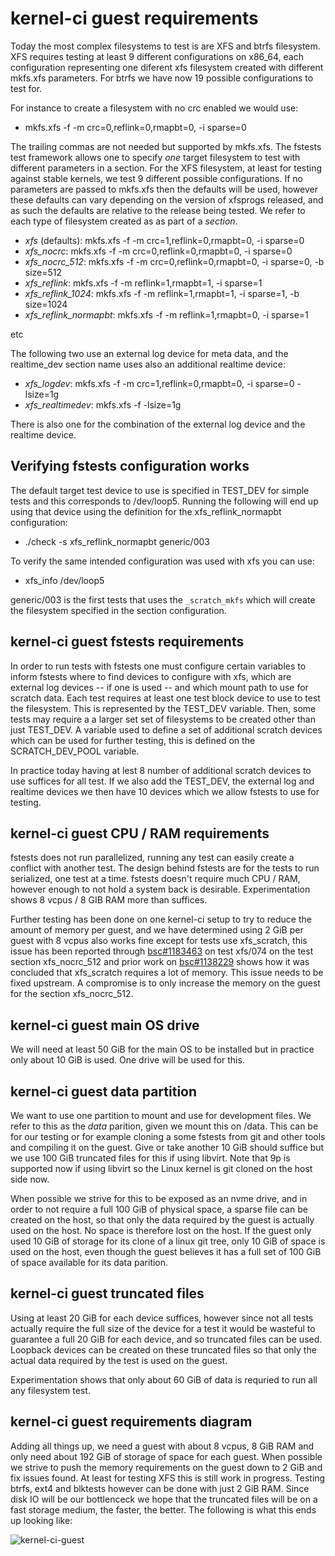 # kernel-ci guest requirements

Today the most complex filesystems to test is are XFS and btrfs filesystem.
XFS requires testing at least 9 different configurations on x86_64, each
configuration representing one diferent xfs filesystem created with different
mkfs.xfs parameters. For btrfs we have now 19 possible configurations to test
for.

For instance to create a filesystem with no crc enabled we would use:

  * mkfs.xfs -f -m crc=0,reflink=0,rmapbt=0, -i sparse=0

The trailing commas are not needed but supported by mkfs.xfs. The fstests
test framework allows one to specify *one* target filesystem to
test with different parameters in a section. For the XFS filesystem, at
least for testing against stable kernels, we test 9 different possible
configurations. If no parameters are passed to mkfs.xfs then the defaults
will be used, however these defaults can vary depending on the version of
xfsprogs released, and as such the defaults are relative to the release
being tested. We refer to each type of filesystem created as as part of
a *section*.

* *xfs* (defaults): mkfs.xfs -f -m crc=1,reflink=0,rmapbt=0, -i sparse=0
* *xfs_nocrc*: mkfs.xfs -f -m crc=0,reflink=0,rmapbt=0, -i sparse=0
* *xfs_nocrc_512*: mkfs.xfs -f -m crc=0,reflink=0,rmapbt=0, -i sparse=0, -b size=512
* *xfs_reflink*: mkfs.xfs -f -m reflink=1,rmapbt=1, -i sparse=1
* *xfs_reflink_1024*: mkfs.xfs -f -m reflink=1,rmapbt=1, -i sparse=1, -b size=1024
* *xfs_reflink_normapbt*: mkfs.xfs -f -m reflink=1,rmapbt=0, -i sparse=1

etc

The following two use an external log device for meta data, and the realtime_dev
section name uses also an additional realtime device:

* *xfs_logdev*: mkfs.xfs -f -m crc=1,reflink=0,rmapbt=0, -i sparse=0 -lsize=1g
* *xfs_realtimedev*: mkfs.xfs -f -lsize=1g

There is also one for the combination of the external log device and the
realtime device.

## Verifying fstests configuration works

The default target test device to use is specified in TEST_DEV for simple
tests and this corresponds to /dev/loop5. Running the following will end up
using that device using the definition for the xfs_reflink_normapbt
configuration:

 * ./check -s xfs_reflink_normapbt generic/003

To verify the same intended configuration was used with xfs you can use:

 * xfs_info /dev/loop5

generic/003 is the first tests that uses the `_scratch_mkfs` which will create
the filesystem specified in the section configuration.

## kernel-ci guest fstests requirements

In order to run tests with fstests one must configure certain variables to
inform fstests where to find devices to configure with xfs, which are external
log devices -- if one is used -- and which mount path to use for scratch data.
Each test requires at least one test block device to use to test the filesystem.
This is represented by the TEST_DEV variable. Then, some tests may require a a
larger set set of filesystems to be created other than just TEST_DEV. A variable
used to define a set of additional scratch devices which can be used for further
testing, this is defined on the SCRATCH_DEV_POOL variable.

In practice today having at lest 8 number of additional scratch devices
to use suffices for all test. If we also add the TEST_DEV, the external
log and realtime devices we then have 10 devices which we allow fstests
to use for testing.

## kernel-ci guest CPU / RAM requirements

fstests does not run parallelized, running any test can easily create a conflict
with another test. The design behind fstests are for the tests to run serialized,
one test at a time. fstests doesn't require much CPU / RAM, however enough to
not hold a system back is desirable. Experimentation shows 8 vcpus / 8 GIB RAM
more than suffices.

Further testing has been done on one kernel-ci setup to try to reduce the amount
of memory per guest, and we have determined using 2 GiB per guest with 8 vcpus
also works fine except for tests use xfs_scratch, this issue has been reported
through [bsc#1183463](https://bugzilla.suse.com/show_bug.cgi?id=1183463) on test
xfs/074 on the test section xfs_nocrc_512 and prior work on
[bsc#1138229](https://bugzilla.suse.com/show_bug.cgi?id=1138229#c17) shows
how it was concluded that xfs_scratch requires a lot of memory. This issue needs
to be fixed upstream. A compromise is to only increase the memory on the
guest for the section xfs_nocrc_512.

## kernel-ci guest main OS drive

We will need at least 50 GiB for the main OS to be installed but in practice
only about 10 GiB is used. One drive will be used for this.

## kernel-ci guest data partition

We want to use one partition to mount and use for development files. We refer
to this as the *data* parition, given we mount this on /data. This can be for
our testing or for example cloning a some fstests from git and other tools
and compiling it on the guest. Give or take another 10 GiB should suffice but
we use 100 GiB truncated files for this if using libvirt. Note that 9p is
supported now if using libvirt so the Linux kernel is git cloned on the host
side now.

When possible we strive for this to be exposed as an nvme drive, and in order
to not require a full 100 GiB of physical space, a sparse file can be created
on the host, so that only the data required by the guest is actually used
on the host. No space is therefore lost on the host. If the guest only used
10 GiB of storage for its clone of a linux git tree, only 10 GiB of space
is used on the host, even though the guest believes it has a full set of
100 GiB of space available for its data parition.

## kernel-ci guest truncated files

Using at least 20 GiB for each device suffices, however since not all tests
actually require the full size of the device for a test it would be wasteful
to guarantee a full 20 GiB for each device, and so truncated files can be used.
Loopback devices can be created on these truncated files so that only the actual
data required by the test is used on the guest.

Experimentation shows that only about 60 GiB of data is requried to run all
any filesystem test.

## kernel-ci guest requirements diagram

Adding all things up, we need a guest with about 8 vcpus, 8 GiB RAM and only
need about 192 GiB of storage of space for each guest. When possible we strive
to push the memory requirements on the guest down to 2 GiB and fix issues
found. At least for testing XFS this is still work in progress. Testing btrfs,
ext4 and blktests however can be done with just 2 GiB RAM. Since disk IO
will be our bottlenceck we hope that the truncated files will be on a fast
storage medium, the faster, the better. The following is what this ends up
looking like:

![kernel-ci-guest](/images/kernel-ci-guest-v3.png)
